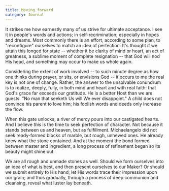 ```yaml
---
title: Moving forward
category: Journal
---
```


It strikes me how earnestly many of us strive for ultimate acceptance.  I see
it in people's words and actions; in self-recrimination; especially in hopes
and dreams.  Most commonly there is an effort, according to some plan, to
"reconfigure" ourselves to match an idea of perfection.  It's thought if we
attain this longed for state -- whether it be clarity of mind or heart, an act
of greatness, a sublime moment of complete resignation -- that God will nod
His head, and something may occur to make us whole again.

Considering the extent of work involved -- to such minute degree as how one
thinks during prayer, or sits, or envisions God -- it occurs to me the real
key is not one of change.  Rather, the answer to the unsolvable conundrum is
to realize, deeply, fully, in both mind and heart and with real faith: that
God's grace far exceeds our gratitude.  He is a better Host than we are
guests.  "No man that seeketh Us will We ever disappoint."  A child does not
convince his parent to love him; his foolish words and deeds only increase the
flow.

When this gate unlocks, a river of mercy pours into our castigated hearts.
And I believe *this* is the time to seek perfection of character.  Not because
it stands between us and heaven, but as fulfillment.  Michaelangelo did not
seek ready-formed blocks of marble, but rough, unhewed ones.  He already knew
what the stone contained.  And at the moment the bond formed between master
and ingredient, a long process of refinement began so its beauty might shine
out.

We are all rough and unmade stones as well.  Should we form ourselves into an
idea of what is best, and then present ourselves to our Maker?  Or should we
submit entirely to His hand; let His words trace their impression upon our
grain; and thus gradually, through a process of deep communion and cleansing,
reveal what luster lay beneath.


